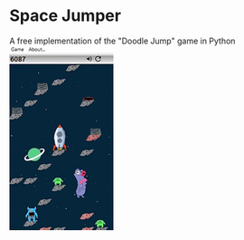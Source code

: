 # Space Jumper
A free implementation of the "Doodle Jump" game in Python
![Screenshot](https://raw.githubusercontent.com/GregPlusPlus/Space-Jumper/master/git/game.png)
